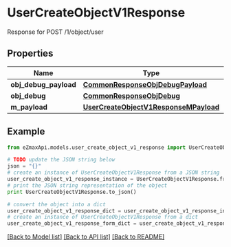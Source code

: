 # UserCreateObjectV1Response

Response for POST /1/object/user

## Properties
Name | Type | Description | Notes
------------ | ------------- | ------------- | -------------
**obj_debug_payload** | [**CommonResponseObjDebugPayload**](CommonResponseObjDebugPayload.md) |  | 
**obj_debug** | [**CommonResponseObjDebug**](CommonResponseObjDebug.md) |  | [optional] 
**m_payload** | [**UserCreateObjectV1ResponseMPayload**](UserCreateObjectV1ResponseMPayload.md) |  | 

## Example

```python
from eZmaxApi.models.user_create_object_v1_response import UserCreateObjectV1Response

# TODO update the JSON string below
json = "{}"
# create an instance of UserCreateObjectV1Response from a JSON string
user_create_object_v1_response_instance = UserCreateObjectV1Response.from_json(json)
# print the JSON string representation of the object
print UserCreateObjectV1Response.to_json()

# convert the object into a dict
user_create_object_v1_response_dict = user_create_object_v1_response_instance.to_dict()
# create an instance of UserCreateObjectV1Response from a dict
user_create_object_v1_response_form_dict = user_create_object_v1_response.from_dict(user_create_object_v1_response_dict)
```
[[Back to Model list]](../README.md#documentation-for-models) [[Back to API list]](../README.md#documentation-for-api-endpoints) [[Back to README]](../README.md)


